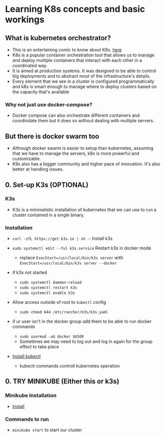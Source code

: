 # Learning K8s concepts and basic workings

## What is kubernetes orchestrator?

- This is an entertaining comic to know about K8s. [here](https://cloud.google.com/kubernetes-engine/kubernetes-comic/)
- K8s is a popular container orchestration tool that allows us to manage and deploy multiple containers that interact with each other in a coordinated way.
- It is aimed at production systems. It was designed to be able to control big deployments and to abstract most of the infrastructure's details.
- Every element that we see in a cluster is configured programmatically and k8s is smart enough to manage where to  deploy clusters based on the capacity that's available

### Why not just use docker-compose?

- Docker compose can also orchestrate different containers and coordindate them but it does so without dealing with multiple servers.

## But there is docker swarm too

- Although docker swarm is easier to setup than kubernetes, assuming that we have to manage the servers, k8s is more powerful and customizable.
- K8s also has a bigger community and higher pace of innovation. It's also better at handling issues.

## 0. Set-up K3s (OPTIONAL)

### K3s

- K3s is a minimalistic installation of kubernetes that we can use to run a cluster contained in a single binary.

### Installation

- `curl -sfL https://get.k3s.io | sh -`: Install k3s

- `sudo systemctl edit --ful k3s.service` Restart k3s in docker mode
  - replace `ExecStart=/usr/local/bin/k3s server` with `ExecStart=/usr/local/bin/k3s server --docker`

- if k3s not started
  - `sudo systemctl daemon-reload`
  - `sudo systemctl restart k3s`
  - `sudo systemctl enable k3s`

- Allow access outside of root to `kubectl` config
  - `sudo chmod 644 /etc/rancher/k3s/k3s.yaml`

- if ur user isn't in the docker group add them to be able to run docker commands
  - `sudo usermod -aG docker $USER`
  - Sometimes we may need to log out and log in again for the group effect to take place

- [Install kubectl](https://kubernetes.io/docs/tasks/tools/)
  - kubectl commands controll kubernetes operation

## 0. TRY MINIKUBE (Either this or k3s)

### Minikube Installation

- [Install](https://minikube.sigs.k8s.io/docs/start/)

### Commands to run

- `minikube start` to start our cluster
